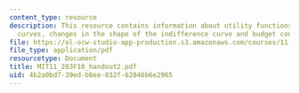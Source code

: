 ```yaml
---
content_type: resource
description: This resource contains information about utility functions, indifference
  curves, changes in the shape of the indifference curve and budget constraints.
file: https://ol-ocw-studio-app-production.s3.amazonaws.com/courses/11-203-microeconomics-fall-2010/4b2a0bd739edb6ee032f62846b6e2965_MIT11_203F10_handout2.pdf
file_type: application/pdf
resourcetype: Document
title: MIT11_203F10_handout2.pdf
uid: 4b2a0bd7-39ed-b6ee-032f-62846b6e2965
---
```

